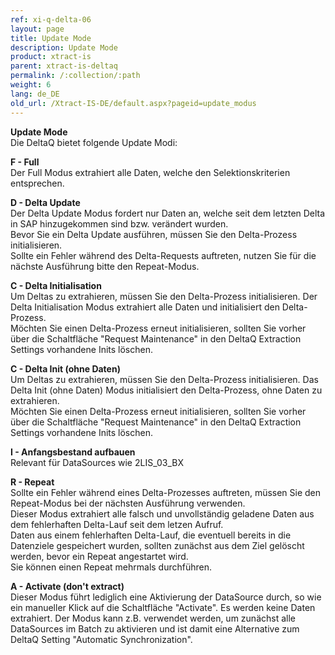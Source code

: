 ```yaml
---
ref: xi-q-delta-06
layout: page
title: Update Mode
description: Update Mode
product: xtract-is
parent: xtract-is-deltaq
permalink: /:collection/:path
weight: 6
lang: de_DE
old_url: /Xtract-IS-DE/default.aspx?pageid=update_modus
---
```


**Update Mode**<br>
Die DeltaQ bietet folgende Update Modi:

**F - Full**<br>
Der Full Modus extrahiert alle Daten, welche den Selektionskriterien entsprechen.

**D - Delta Update**<br>
Der Delta Update Modus fordert nur Daten an, welche seit dem letzten Delta in SAP hinzugekommen sind bzw. verändert wurden.<br>
Bevor Sie ein Delta Update ausführen, müssen Sie den Delta-Prozess initialisieren.<br>
Sollte ein Fehler während des Delta-Requests auftreten, nutzen Sie für die nächste Ausführung bitte den Repeat-Modus.

**C - Delta Initialisation**<br>
Um Deltas zu extrahieren, müssen Sie den Delta-Prozess initialisieren. Der Delta Initialisation Modus extrahiert alle Daten und initialisiert den Delta-Prozess.<br>
Möchten Sie einen Delta-Prozess erneut initialisieren, sollten Sie vorher über die Schaltfläche "Request Maintenance" in den DeltaQ Extraction Settings vorhandene Inits löschen.

**C - Delta Init (ohne Daten)**<br>
Um Deltas zu extrahieren, müssen Sie den Delta-Prozess initialisieren. Das Delta Init (ohne Daten) Modus initialisiert den Delta-Prozess, ohne Daten zu extrahieren.<br>
Möchten Sie einen Delta-Prozess erneut initialisieren, sollten Sie vorher über die Schaltfläche "Request Maintenance" in den DeltaQ Extraction Settings vorhandene Inits löschen.

**I - Anfangsbestand aufbauen**<br>
Relevant für DataSources wie 2LIS_03_BX

**R - Repeat**<br>
Sollte ein Fehler während eines Delta-Prozesses auftreten, müssen Sie den Repeat-Modus bei der nächsten Ausführung verwenden.<br>
Dieser Modus extrahiert alle falsch und unvollständig geladene Daten aus dem fehlerhaften Delta-Lauf seit dem letzen Aufruf.<br>
Daten aus einem fehlerhaften Delta-Lauf, die eventuell bereits in die Datenziele gespeichert wurden, sollten zunächst aus dem Ziel gelöscht werden, bevor ein Repeat angestartet wird.<br>
Sie können einen Repeat mehrmals durchführen.

**A - Activate (don't extract)**<br>
Dieser Modus führt lediglich eine Aktivierung der DataSource durch, so wie ein manueller Klick auf die Schaltfläche "Activate". Es werden keine Daten extrahiert.
Der Modus kann z.B. verwendet werden, um zunächst alle DataSources im Batch zu aktivieren und ist damit eine Alternative zum DeltaQ Setting "Automatic Synchronization".
